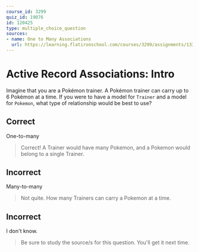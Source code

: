 ```yaml
---
course_id: 3299
quiz_id: 19076
id: 120425
type: multiple_choice_question
sources:
- name: One to Many Associations
  url: https://learning.flatironschool.com/courses/3299/assignments/133959?module_item_id=278759
---
```


# Active Record Associations: Intro

Imagine that you are a Pokémon trainer. A Pokémon trainer can carry up to 6 Pokémon at a time. If you were to have a model for `Trainer` and a model for `Pokemon`, what type of relationship would be best to use?

## Correct

One-to-many

> Correct! A Trainer would have many Pokemon, and a Pokemon would belong to a
> single Trainer.

## Incorrect

Many-to-many

> Not quite. How many Trainers can carry a Pokemon at a time.

## Incorrect

I don't know.

> Be sure to study the source/s for this question. You'll get it next time.
